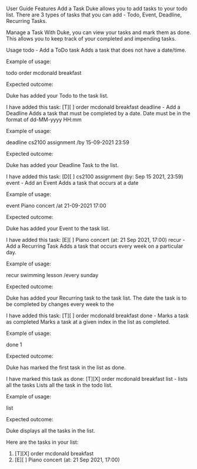 User Guide
Features
Add a Task
Duke allows you to add tasks to your todo list. There are 3 types of tasks that you can add - Todo, Event, Deadline, Recurring Tasks.

Manage a Task
With Duke, you can view your tasks and mark them as done. This allows you to keep track of your completed and impending tasks.

Usage
todo - Add a ToDo task
Adds a task that does not have a date/time.

Example of usage:

todo order mcdonald breakfast

Expected outcome:

Duke has added your Todo to the task list.

I have added this task:
[T][ ] order mcdonald breakfast
deadline - Add a Deadline
Adds a task that must be completed by a date. Date must be in the format of dd-MM-yyyy HH:mm

Example of usage:

deadline cs2100 assignment /by 15-09-2021 23:59

Expected outcome:

Duke has added your Deadline Task to the list.

I have added this task:
[D][ ] cs2100 assignment (by: Sep 15 2021, 23:59)
event - Add an Event
Adds a task that occurs at a date

Example of usage:

event Piano concert /at 21-09-2021 17:00

Expected outcome:

Duke has added your Event to the task list.

I have added this task:
[E][ ] Piano concert (at: 21 Sep 2021, 17:00)
recur - Add a Recurring Task
Adds a task that occurs every week on a particular day.

Example of usage:

recur swimming lesson /every sunday

Expected outcome:

Duke has added your Recurring task to the task list. The date the task is to be completed by changes every week to the

I have added this task:
[T][ ] order mcdonald breakfast
done - Marks a task as completed
Marks a task at a given index in the list as completed.

Example of usage:

done 1

Expected outcome:

Duke has marked the first task in the list as done.

I have marked this task as done:
[T][X] order mcdonald breakfast
list - lists all the tasks
Lists all the task in the todo list.

Example of usage:

list

Expected outcome:

Duke displays all the tasks in the list.

Here are the tasks in your list:
1. [T][X] order mcdonald breakfast
2. [E][ ] Piano concert (at: 21 Sep 2021, 17:00)